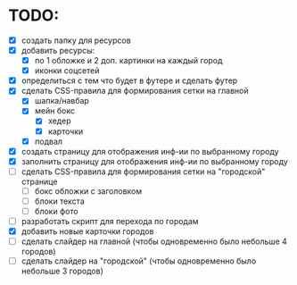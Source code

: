 # TODO:
- [x] создать папку для ресурсов 
- [x] добавить ресурсы:
  - [x] по 1 обложке и 2 доп. картинки на каждый город
  - [x] иконки соцсетей
- [x] определиться с тем что будет в футере и сделать футер
- [x] сделать CSS-правила для формирования сетки на главной
  - [x] шапка/навбар
  - [x] мейн бокс
    - [x] хедер
    - [x] карточки
  - [x] подвал
- [x] создать страницу для отображения инф-ии по выбранному городу
- [x] заполнить страницу для отображения инф-ии по выбранному городу
- [ ] сделать CSS-правила для формирования сетки на "городской" странице
  - [ ] бокс обложки с заголовком
  - [ ] блоки текста
  - [ ] блоки фото
- [ ] разработать скрипт для перехода по городам
- [x] добавить новые карточки городов
- [ ] сделать слайдер на главной (чтобы одновременно было небольше 4 городов)
- [ ] сделать слайдер на "городской" (чтобы одновременно было небольше 3 городов)
